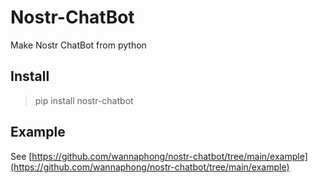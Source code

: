 # Nostr-ChatBot

Make Nostr ChatBot from python

## Install

> pip install nostr-chatbot

## Example

See [https://github.com/wannaphong/nostr-chatbot/tree/main/example](https://github.com/wannaphong/nostr-chatbot/tree/main/example)